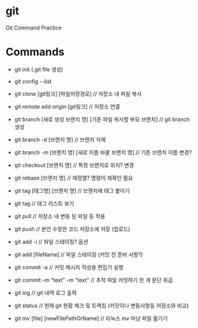 # git
Git Command Practice

# Commands
- git init (.git file 생성)
- git config --list

- git clone [git링크] [파일저장경로] // 저장소 내 파일 복사
- git remote add origin [git링크] // 저장소 연결

- git branch [새로 생성 브랜치 명] [기존 파일 복사할 부모 브랜치] // git branch 생성
- git branch -d [브랜치 명] // 브랜치 삭제
- git branch -m [브랜치 명] [새로 이름 바꿀 브랜치 명] // 기존 브랜치 이름 변경?
- git checkout [브랜치 명] // 특정 브랜치로 위치? 변경
- git rebase [브랜치 명] // 재정렬? 명령어 재확인 필요

- git tag [태그명] [브랜치 명] // 브랜치에 태그 붙이기
- git tag // 태그 리스트 보기

- git pull // 저장소 내 변동 된 파일 등 적용
- git push // 본인 수정한 코드 저장소에 저장 (업로드)

- git add -i // 파일 스테이징? 옵션
- git add [fileName] // 파일 스테이징 (커밋 전 준비 사항?)
- git commit -a // 커밋 메시지 작성용 편집기 실행
- git commit -m "text" -m "text" // 추적 파일 커밋하기 한 개 문단 취급

- git log // git 내역 로그 출력
- git status // 현재 git 현황 체크 및 트랙킹 (커밋이나 변동사항등 저장소와 비교)

- git mv [file] [newFilePathOrName] // 리눅스 mv 마냥 파일 옮기기 